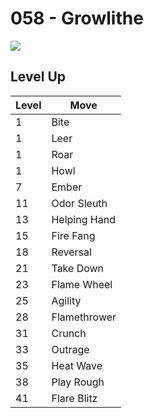 # 058 - Growlithe
![][058]

## Level Up

Level | Move
---   | ---
  1   | Bite
  1   | Leer
  1   | Roar
  1   | Howl
  7   | Ember
 11   | Odor Sleuth
 13   | Helping Hand
 15   | Fire Fang
 18   | Reversal
 21   | Take Down
 23   | Flame Wheel
 25   | Agility
 28   | Flamethrower
 31   | Crunch
 33   | Outrage
 35   | Heat Wave
 38   | Play Rough
 41   | Flare Blitz



[058]: ../img/pokemon/058.png
